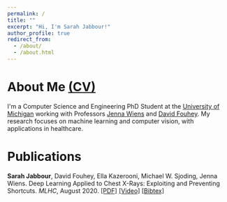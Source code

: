 ```yaml
---
permalink: /
title: ""
excerpt: "Hi, I'm Sarah Jabbour!"
author_profile: true
redirect_from: 
  - /about/
  - /about.html
---
```


About Me [(CV)](files/CV.pdf)
===
I'm a Computer Science and Engineering PhD Student at the [University of Michigan](https://umich.edu/) working with Professors [Jenna Wiens](https://wiens-group.engin.umich.edu/) and [David Fouhey](https://web.eecs.umich.edu/~fouhey/). My research focuses on machine learning and computer vision, with applications in healthcare. 

Publications
===
**Sarah Jabbour**, David Fouhey, Ella Kazerooni, Michael W. Sjoding, Jenna Wiens. Deep Learning Applied to Chest X-Rays: Exploiting and Preventing Shortcuts. *MLHC*, August 2020. [\[PDF\]](https://static1.squarespace.com/static/59d5ac1780bd5ef9c396eda6/t/5f22ccaf9de3991fef7b2802/1596116146792/134_CameraReadySubmission_MLHC_Chest_X_ray_Submission_2020_camera_ready%281%29.pdf) [\[Video\]](https://www.youtube.com/watch?v=xzSL7f5CjzI&t=5s) [\[Bibtex\]](files/jabbour20.bib)